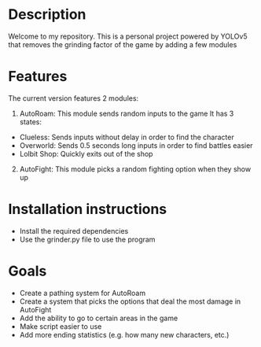 # Description
Welcome to my repository. This is a personal project powered by YOLOv5 that removes the grinding factor of the game by adding a few modules

# Features
The current version features 2 modules:

1) AutoRoam: This module sends random inputs to the game
It has 3 states:
- Clueless: Sends inputs without delay in order to find the character
- Overworld: Sends 0.5 seconds long inputs in order to find battles easier
- Lolbit Shop: Quickly exits out of the shop

2) AutoFight: This module picks a random fighting option when they show up

# Installation instructions
- Install the required dependencies
- Use the grinder.py file to use the program

# Goals
- Create a pathing system for AutoRoam
- Create a system that picks the options that deal the most damage in AutoFight
- Add the ability to go to certain areas in the game
- Make script easier to use
- Add more ending statistics (e.g. how many new characters, etc.)